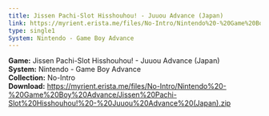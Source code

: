```yaml
---
title: Jissen Pachi-Slot Hisshouhou! - Juuou Advance (Japan)
link: https://myrient.erista.me/files/No-Intro/Nintendo%20-%20Game%20Boy%20Advance/Jissen%20Pachi-Slot%20Hisshouhou!%20-%20Juuou%20Advance%20(Japan).zip
type: single1
System: Nintendo - Game Boy Advance
---
```

<b>Game:</b> Jissen Pachi-Slot Hisshouhou! - Juuou Advance (Japan)<br>
<b>System:</b> Nintendo - Game Boy Advance<br>
<b>Collection:</b> No-Intro<br>
<b>Download:</b> https://myrient.erista.me/files/No-Intro/Nintendo%20-%20Game%20Boy%20Advance/Jissen%20Pachi-Slot%20Hisshouhou!%20-%20Juuou%20Advance%20(Japan).zip